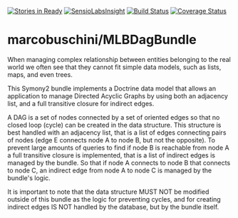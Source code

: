 [![Stories in Ready](https://badge.waffle.io/marcobuschini/MLBDagBundle.png?label=ready&title=Ready)](https://waffle.io/marcobuschini/MLBDagBundle)
[![SensioLabsInsight](https://insight.sensiolabs.com/projects/74c5de39-97be-43bb-a7ca-983629edd476/mini.png)](https://insight.sensiolabs.com/projects/74c5de39-97be-43bb-a7ca-983629edd476)
[![Build Status](https://travis-ci.org/marcobuschini/MLBDagBundle.svg?branch=master)](https://travis-ci.org/marcobuschini/MLBDagBundle)
[![Coverage Status](https://coveralls.io/repos/github/marcobuschini/MLBDagBundle/badge.svg?branch=master)](https://coveralls.io/github/marcobuschini/MLBDagBundle?branch=master)

# marcobuschini/MLBDagBundle

When managing complex relationship between entities belonging to the real world
we often see that they cannot fit simple data models, such as lists, maps, and
even trees.

This Symony2 bundle implements a Doctrine data model that allows an application
to manage Directed Acyclic Graphs by using both an adjacency list, and a full
transitive closure for indirect edges.

A DAG is a set of nodes connected by a set of oriented edges so that no closed
loop (cycle) can be created in the data structure. This structure is best
handled with an adjacency list, that is a list of edges connecting pairs of
nodes (edge E connects node A to node B, but not the opposite). To prevent
large amounts of queries to find if node B is reachable from node A a full
transitive closure is implemented, that is a list of indirect edges is
managed by the bundle. So that if node A connects to node B that connects to
node C, an indirect edge from node A to node C is managed by the bundle's
logic.

It is important to note that the data structure MUST NOT be modified outside
of this bundle as the logic for preventing cycles, and for creating indirect
edges IS NOT handled by the database, but by the bundle itself.
